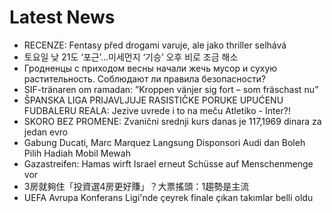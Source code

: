 # Latest News
-  RECENZE: Fentasy před drogami varuje, ale jako thriller selhává
-  토요일 낮 21도 ‘포근’…미세먼지 ‘기승’ 오후 비로 조금 해소
-  Гродненцы с приходом весны начали жечь мусор и сухую растительность. Соблюдают ли правила безопасности?
-  SIF-tränaren om ramadan: ”Kroppen vänjer sig fort – som fräschast nu”
-  ŠPANSKA LIGA PRIJAVLJUJE RASISTIČKE PORUKE UPUĆENU FUDBALERU REALA: Jezive uvrede i to na meču Atletiko - Inter?!
-  SKORO BEZ PROMENE: Zvanični srednji kurs danas je 117,1969 dinara za jedan evro
-  Gabung Ducati, Marc Marquez Langsung Disponsori Audi dan Boleh Pilih Hadiah Mobil Mewah
-  Gazastreifen: Hamas wirft Israel erneut Schüsse auf Menschenmenge vor
-  3房就夠住「投資選4房更好賺」？大票搖頭：1趨勢是主流
-  UEFA Avrupa Konferans Ligi'nde çeyrek finale çıkan takımlar belli oldu

